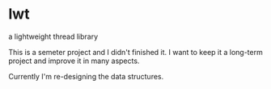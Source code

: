 lwt
===

a lightweight thread library


This is a semeter project and I didn't finished it.
I want to keep it a long-term project and improve it in many aspects.

Currently I'm re-designing the data structures.
